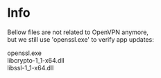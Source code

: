 # Info  

Bellow files are not related to OpenVPN anymore,  
but we still use 'openssl.exe' to verify app updates:  

openssl.exe  
libcrypto-1_1-x64.dll  
libssl-1_1-x64.dll  
